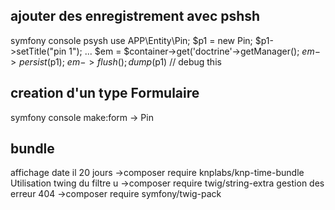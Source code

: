 ## ajouter des enregistrement avec pshsh
symfony console psysh 
use APP\Entity\Pin;
$p1 = new Pin;
$p1->setTitle("pin 1");
...
$em = $container->get('doctrine'->getManager();
$em->persist($p1);
$em->flush();
dump($p1) // debug this

## creation d'un type Formulaire
symfony console make:form 
-> Pin 

## bundle
affichage date il 20 jours 
->composer require knplabs/knp-time-bundle
Utilisation twing du filtre u
->composer require twig/string-extra
gestion des erreur 404 
->composer require symfony/twig-pack


